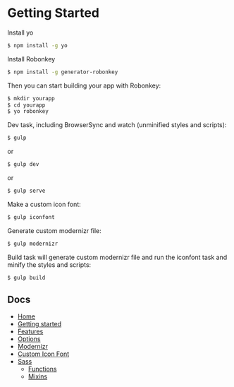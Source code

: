 # Getting Started

Install yo

```sh
$ npm install -g yo
```

Install Robonkey

```sh
$ npm install -g generator-robonkey
```

Then you can start building your app with Robonkey:

```sh
$ mkdir yourapp
$ cd yourapp
$ yo robonkey
```

Dev task, including BrowserSync and watch (unminified styles and scripts):

```sh
$ gulp
```
or

```sh
$ gulp dev
```

or

```sh
$ gulp serve
```

Make a custom icon font:

```sh
$ gulp iconfont
```

Generate custom modernizr file:

```sh
$ gulp modernizr
```

Build task will generate custom modernizr file and run the iconfont task and minify the styles and scripts:

```sh
$ gulp build
```


## Docs

- [Home](/README.md)
- [Getting started](/docs/getting-started.md)
- [Features](/docs/features.md)
- [Options](/docs/options.md)
- [Modernizr](/docs/modernizr.md)
- [Custom Icon Font](/docs/custom-icon-font.md)
- [Sass](/docs/sass/sass.md)
	- [Functions](/docs/sass/functions.md)
	- [Mixins](/docs/sass/mixins.md)
